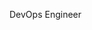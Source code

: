 DevOps Engineer

<!---
tiefaldi/tiefaldi is a ✨ special ✨ repository because its `README.md` (this file) appears on your GitHub profile.
You can click the Preview link to take a look at your changes.
--->
